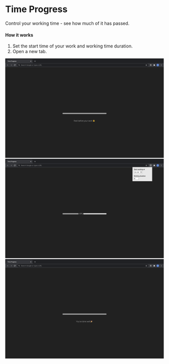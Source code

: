 # Time Progress
Control your working time - see how much of it has passed.

#### How it works
1. Set the start time of your work and working time duration.
2. Open a new tab.

![before work](./screenshots/before-work.png)
![set config](./screenshots/set-config.png)
![after work](./screenshots/after-work.png)
